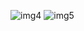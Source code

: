 ![img4](https://user-images.githubusercontent.com/97736785/161097801-df301e32-9a17-48d9-b59c-e1492fba315d.png)
![img5](https://user-images.githubusercontent.com/97736785/161097806-dbd03335-0002-4f37-b947-2d0bb757926e.png)
